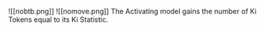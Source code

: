 ![[nobtb.png]] ![[nomove.png]]
The Activating model gains the number of Ki Tokens equal to its Ki Statistic.
